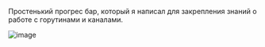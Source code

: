 Простенький прогрес бар, который я написал для закрепления знаний о работе с горутинами и каналами. 

![image](https://user-images.githubusercontent.com/71787586/124618180-403f4300-de80-11eb-9899-d3c3eca6f3e7.png)
